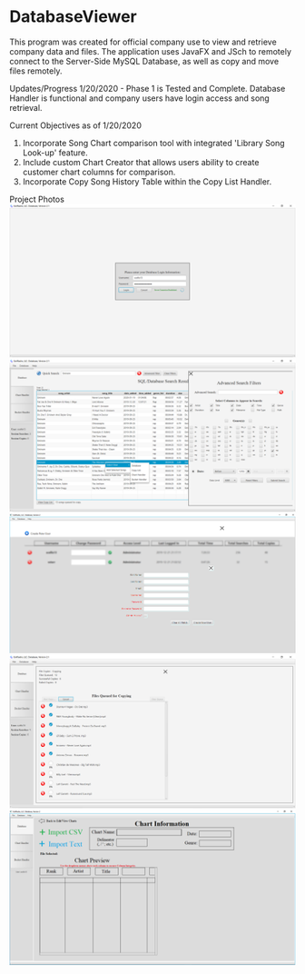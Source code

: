 # DatabaseViewer
This program was created for official company use to view and retrieve company data and files. 
The application uses JavaFX and JSch to remotely connect to the Server-Side MySQL Database, as well as copy and move files remotely. 

Updates/Progress
  1/20/2020 - Phase 1 is Tested and Complete. Database Handler is functional and company users have login access and song retrieval.
  
Current Objectives as of 1/20/2020
  1. Incorporate Song Chart comparison tool with integrated 'Library Song Look-up' feature.
  2. Include custom Chart Creator that allows users ability to create customer chart columns for comparison.
  3. Incorporate Copy Song History Table within the Copy List Handler.
  
Project Photos
![Login Display](resources/pics/GRDB_Preview_Login.png)
![Database View](resources/pics/GRDB_Preview.png)
![Admin View](resources/pics/GRDB_Preview_Admin.png)
![Copy Handler View](resources/pics/GRDB_Preview_Copy-Handler.png)
![Chart Handler Drawing](resources/pics/GRDB_Preview_Chart-Import.png)

